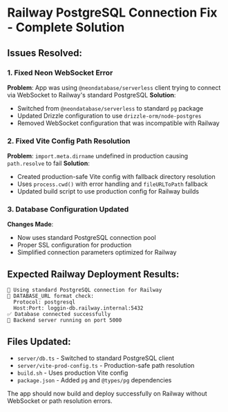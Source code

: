 # Railway PostgreSQL Connection Fix - Complete Solution

## Issues Resolved:

### 1. Fixed Neon WebSocket Error
**Problem**: App was using `@neondatabase/serverless` client trying to connect via WebSocket to Railway's standard PostgreSQL
**Solution**: 
- Switched from `@neondatabase/serverless` to standard `pg` package
- Updated Drizzle configuration to use `drizzle-orm/node-postgres`
- Removed WebSocket configuration that was incompatible with Railway

### 2. Fixed Vite Config Path Resolution
**Problem**: `import.meta.dirname` undefined in production causing `path.resolve` to fail
**Solution**:
- Created production-safe Vite config with fallback directory resolution
- Uses `process.cwd()` with error handling and `fileURLToPath` fallback
- Updated build script to use production config for Railway builds

### 3. Database Configuration Updated
**Changes Made**:
- Now uses standard PostgreSQL connection pool
- Proper SSL configuration for production
- Simplified connection parameters optimized for Railway

## Expected Railway Deployment Results:
```
🔧 Using standard PostgreSQL connection for Railway
🔗 DATABASE_URL format check:
  Protocol: postgresql
  Host:Port: loggin-db.railway.internal:5432
✅ Database connected successfully
🚀 Backend server running on port 5000
```

## Files Updated:
- `server/db.ts` - Switched to standard PostgreSQL client
- `server/vite-prod-config.ts` - Production-safe path resolution
- `build.sh` - Uses production Vite config
- `package.json` - Added `pg` and `@types/pg` dependencies

The app should now build and deploy successfully on Railway without WebSocket or path resolution errors.